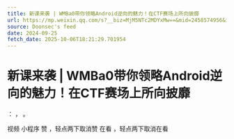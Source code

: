 ```yaml
---
title: 新课来袭 | WMBa0带你领略Android逆向的魅力！在CTF赛场上所向披靡
url: https://mp.weixin.qq.com/s?__biz=MjM5NTc2MDYxMw==&mid=2458574956&idx=3&sn=9c34ccc96cf2b4d152fc2dae2dea967e
source: Doonsec's feed
date: 2024-09-25
fetch_date: 2025-10-06T18:21:29.701954
---
```


# 新课来袭 | WMBa0带你领略Android逆向的魅力！在CTF赛场上所向披靡

：
，
。

视频
小程序
赞
，轻点两下取消赞
在看
，轻点两下取消在看
